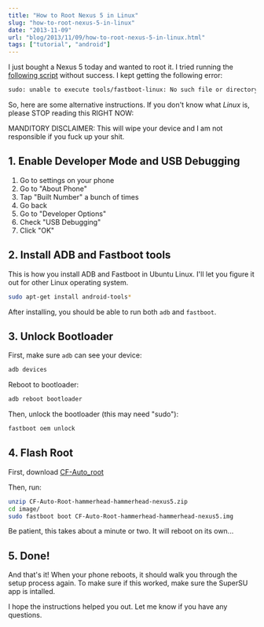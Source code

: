 ```yaml
---
title: "How to Root Nexus 5 in Linux"
slug: "how-to-root-nexus-5-in-linux"
date: "2013-11-09"
url: "blog/2013/11/09/how-to-root-nexus-5-in-linux.html"
tags: ["tutorial", "android"]
---
```


I just bought a Nexus 5 today and wanted to root it. I tried running the [following script](https://download.chainfire.eu/363/CF-Root/CF-Auto-Root/CF-Auto-Root-hammerhead-hammerhead-nexus5.zip) without success. I kept getting the following error:

```bash
sudo: unable to execute tools/fastboot-linux: No such file or directory
```

So, here are some alternative instructions. If you don't know what *Linux* is, please STOP reading this RIGHT NOW:

MANDITORY DISCLAIMER: This will wipe your device and I am not responsible if you fuck up your shit.

## 1. Enable Developer Mode and USB Debugging

1. Go to settings on your phone
2. Go to "About Phone"
3. Tap "Built Number" a bunch of times
4. Go back
5. Go to "Developer Options"
6. Check "USB Debugging"
7. Click "OK"

## 2. Install ADB and Fastboot tools

This is how you install ADB and Fastboot in Ubuntu Linux. I'll let you figure it out for other Linux operating system.

```bash
sudo apt-get install android-tools*
```

After installing, you should be able to run both `adb` and `fastboot`.

## 3. Unlock Bootloader

First, make sure `adb` can see your device:

```bash
adb devices
```

Reboot to bootloader:

```bash
adb reboot bootloader
```

Then, unlock the bootloader (this may need "sudo"):

```bash
fastboot oem unlock
```

## 4. Flash Root

First, download [CF-Auto_root](https://download.chainfire.eu/363/CF-Root/CF-Auto-Root/CF-Auto-Root-hammerhead-hammerhead-nexus5.zip)

Then, run:

```bash
unzip CF-Auto-Root-hammerhead-hammerhead-nexus5.zip
cd image/
sudo fastboot boot CF-Auto-Root-hammerhead-hammerhead-nexus5.img
```

Be patient, this takes about a minute or two. It will reboot on its own...


## 5. Done!

And that's it! When your phone reboots, it should walk you through the setup process again. To make sure if this worked, make sure the SuperSU app is intalled.

I hope the instructions helped you out. Let me know if you have any questions.








